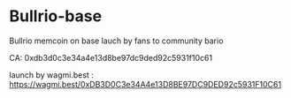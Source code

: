 # Bullrio-base
Bullrio memcoin on base lauch by fans to community bario

CA: 0xdb3d0c3e34a4e13d8be97dc9ded92c5931f10c61

launch by wagmi.best : https://wagmi.best/0xDB3D0C3e34A4e13D8BE97DC9DED92c5931F10C61
